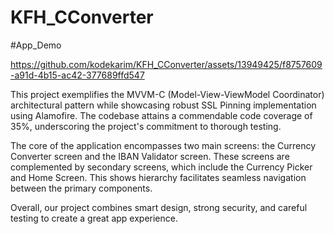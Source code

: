 # KFH_CConverter

#App_Demo

https://github.com/kodekarim/KFH_CConverter/assets/13949425/f8757609-a91d-4b15-ac42-377689ffd547

This project exemplifies the MVVM-C (Model-View-ViewModel Coordinator) architectural pattern while showcasing robust SSL Pinning implementation using Alamofire. The codebase attains a commendable code coverage of 35%, underscoring the project's commitment to thorough testing.

The core of the application encompasses two main screens: the Currency Converter screen and the IBAN Validator screen. These screens are complemented by secondary screens, which include the Currency Picker and Home Screen. This shows hierarchy facilitates seamless navigation between the primary components.

Overall, our project combines smart design, strong security, and careful testing to create a great app experience.
